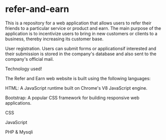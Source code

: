 # refer-and-earn

This is a repository for a web application that allows users to refer their friends to a particular service or product and earn. The main purpose of the application is to incentivize users to bring in new customers or clients to a business, thereby increasing its customer base.

User registration. Users can submit forms or applicationsif interested and their submission is stored in the company's database and also sent to the company's official mail.



Technology used!

The Refer and Earn web website is built using the following languages:


HTML: A JavaScript runtime built on Chrome's V8 JavaScript engine.

Bootstrap: A popular CSS framework for building responsive web applications.

CSS

JavaScript

PHP & Mysqli

